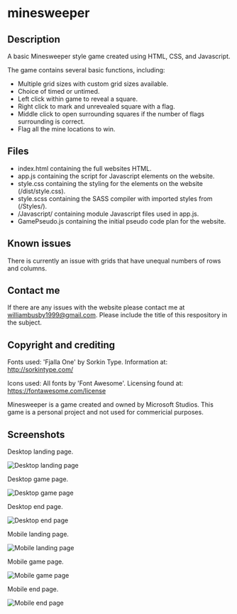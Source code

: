 # minesweeper

## Description

A basic Minesweeper style game created using HTML, CSS, and Javascript.

The game contains several basic functions, including: 

 - Multiple grid sizes with custom grid sizes available.
 - Choice of timed or untimed.
 - Left click within game to reveal a square.
 - Right click to mark and unrevealed square with a flag.
 - Middle click to open surrounding squares if the number of flags surrounding is correct.
 - Flag all the mine locations to win.

## Files

  - index.html containing the full websites HTML.
  - app.js containing the script for Javascript elements on the website.
  - style.css containing the styling for the elements on the website (/dist/style.css).
  - style.scss containing the SASS compiler with imported styles from (/Styles/).
  - /Javascript/ containing module Javascript files used in app.js.
  - GamePseudo.js containing the initial pseudo code plan for the website.

## Known issues

There is currently an issue with grids that have unequal numbers of rows and columns.

## Contact me

If there are any issues with the website please contact me at williambusby1999@gmail.com. Please include the title of this respository in the subject.

## Copyright and crediting

Fonts used: 'Fjalla One' by Sorkin Type. Information at: http://sorkintype.com/

Icons used: All fonts by 'Font Awesome'. Licensing found at: https://fontawesome.com/license

Minesweeper is a game created and owned by Microsoft Studios. This game is a personal project and not used for commericial purposes.

## Screenshots

Desktop landing page.

![Desktop landing page](https://github.com/WilliamBusby/minesweeper/blob/main/Images/Desktop_landing_page.PNG?raw=true)

Desktop game page.

![Desktop game page](https://github.com/WilliamBusby/minesweeper/blob/main/Images/Desktop_game_page.PNG?raw=true)

Desktop end page.

![Desktop end page](https://github.com/WilliamBusby/minesweeper/blob/main/Images/Desktop_end_page.PNG?raw=true)

Mobile landing page.

![Mobile landing page](https://github.com/WilliamBusby/minesweeper/blob/main/Images/Mobile_landing_page.PNG?raw=true)

Mobile game page.

![Mobile game page](https://github.com/WilliamBusby/minesweeper/blob/main/Images/Mobile_game_page.PNG?raw=true)

Mobile end page.

![Mobile end page](https://github.com/WilliamBusby/minesweeper/blob/main/Images/Mobile_end_page.PNG?raw=true)